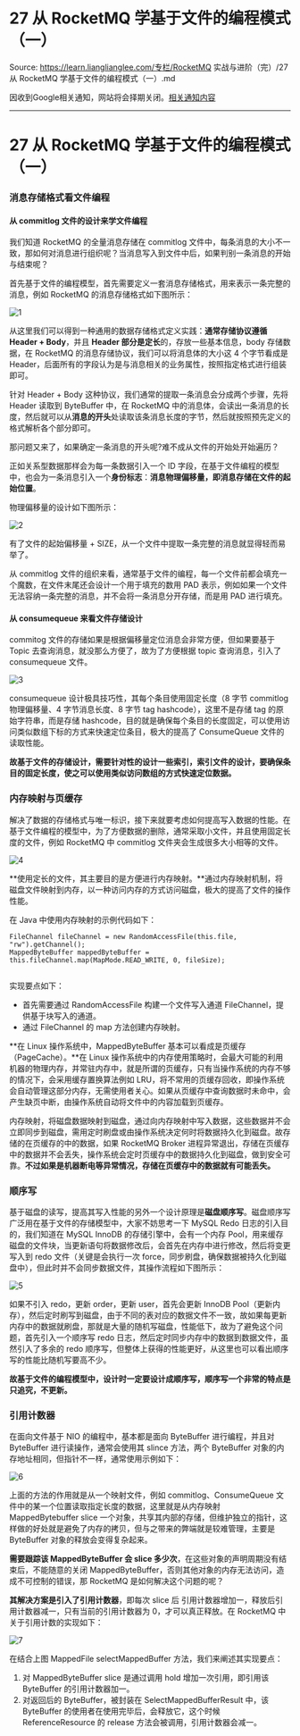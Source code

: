# 27 从 RocketMQ 学基于文件的编程模式（一） 

Source: https://learn.lianglianglee.com/专栏/RocketMQ 实战与进阶（完）/27 从 RocketMQ 学基于文件的编程模式（一）.md

因收到Google相关通知，网站将会择期关闭。[相关通知内容](https://lumendatabase.org/notices/44265620)

---

# 27 从 RocketMQ 学基于文件的编程模式（一）

### 消息存储格式看文件编程

#### **从 commitlog 文件的设计来学文件编程**

我们知道 RocketMQ 的全量消息存储在 commitlog 文件中，每条消息的大小不一致，那如何对消息进行组织呢？当消息写入到文件中后，如果判别一条消息的开始与结束呢？

首先基于文件的编程模型，首先需要定义一套消息存储格式，用来表示一条完整的消息，例如 RocketMQ 的消息存储格式如下图所示：

![1](assets/20200909224001643.png)

从这里我们可以得到一种通用的数据存储格式定义实践：**通常存储协议遵循 Header + Body**，并且 **Header 部分是定长**的，存放一些基本信息，body 存储数据，在 RocketMQ 的消息存储协议，我们可以将消息体的大小这 4 个字节看成是 Header，后面所有的字段认为是与消息相关的业务属性，按照指定格式进行组装即可。

针对 Header + Body 这种协议，我们通常的提取一条消息会分成两个步骤，先将 Header 读取到 ByteBuffer 中，在 RocketMQ 中的消息体，会读出一条消息的长度，然后就可以从**消息的开头**处读取该条消息长度的字节，然后就按照预先定义的格式解析各个部分即可。

那问题又来了，如果确定一条消息的开头呢?难不成从文件的开始处开始遍历？

正如关系型数据那样会为每一条数据引入一个 ID 字段，在基于文件编程的模型中，也会为一条消息引入一个**身份标志**：**消息物理偏移量，即消息存储在文件的起始位置**。

物理偏移量的设计如下图所示：

![2](assets/20200909224010561.png)

有了文件的起始偏移量 + SIZE，从一个文件中提取一条完整的消息就显得轻而易举了。

从 commitlog 文件的组织来看，通常基于文件的编程，每一个文件前都会填充一个魔数，在文件末尾还会设计一个用于填充的数用 PAD 表示，例如如果一个文件无法容纳一条完整的消息，并不会将一条消息分开存储，而是用 PAD 进行填充。

#### **从 consumequeue 来看文件存储设计**

commitog 文件的存储如果是根据偏移量定位消息会非常方便，但如果要基于 Topic 去查询消息，就没那么方便了，故为了方便根据 topic 查询消息，引入了 consumequeue 文件。

![3](assets/2020090922401933.png)

consumequeue 设计极具技巧性，其每个条目使用固定长度（8 字节 commitlog 物理偏移量、4 字节消息长度、8 字节 tag hashcode），这里不是存储 tag 的原始字符串，而是存储 hashcode，目的就是确保每个条目的长度固定，可以使用访问类似数组下标的方式来快速定位条目，极大的提高了 ConsumeQueue 文件的读取性能。

**故基于文件的存储设计，需要针对性的设计一些索引，索引文件的设计，要确保条目的固定长度，使之可以使用类似访问数组的方式快速定位数据。**

### 内存映射与页缓存

解决了数据的存储格式与唯一标识，接下来就要考虑如何提高写入数据的性能。在基于文件编程的模型中，为了方便数据的删除，通常采取小文件，并且使用固定长度的文件，例如 RocketMQ 中 commitlog 文件夹会生成很多大小相等的文件。

![4](assets/20200909224027448.png)

**使用定长的文件，其主要目的是方便进行内存映射。**通过内存映射机制，将磁盘文件映射到内存，以一种访问内存的方式访问磁盘，极大的提高了文件的操作性能。

在 Java 中使用内存映射的示例代码如下：

```
FileChannel fileChannel = new RandomAccessFile(this.file, "rw").getChannel();
MappedByteBuffer mappedByteBuffer = this.fileChannel.map(MapMode.READ_WRITE, 0, fileSize);


```

实现要点如下：

* 首先需要通过 RandomAccessFile 构建一个文件写入通道 FileChannel，提供基于块写入的通道。
* 通过 FileChannel 的 map 方法创建内存映射。

**在 Linux 操作系统中，MappedByteBuffer 基本可以看成是页缓存（PageCache）。**在 Linux 操作系统中的内存使用策略时，会最大可能的利用机器的物理内存，并常驻内存中，就是所谓的页缓存，只有当操作系统的内存不够的情况下，会采用缓存置换算法例如 LRU，将不常用的页缓存回收，即操作系统会自动管理这部分内存，无需使用者关心。如果从页缓存中查询数据时未命中，会产生缺页中断，由操作系统自动将文件中的内容加载到页缓存。

内存映射，将磁盘数据映射到磁盘，通过向内存映射中写入数据，这些数据并不会立即同步到磁盘，需用定时刷盘或由操作系统决定何时将数据持久化到磁盘。故存储的在页缓存的中的数据，如果 RocketMQ Broker 进程异常退出，存储在页缓存中的数据并不会丢失，操作系统会定时页缓存中的数据持久化到磁盘，做到安全可靠。**不过如果是机器断电等异常情况，存储在页缓存中的数据就有可能丢失。**

### 顺序写

基于磁盘的读写，提高其写入性能的另外一个设计原理是**磁盘顺序写**。磁盘顺序写广泛用在基于文件的存储模型中，大家不妨思考一下 MySQL Redo 日志的引入目的，我们知道在 MySQL InnoDB 的存储引擎中，会有一个内存 Pool，用来缓存磁盘的文件块，当更新语句将数据修改后，会首先在内存中进行修改，然后将变更写入到 redo 文件（关键是会执行一次 force，同步刷盘，确保数据被持久化到磁盘中），但此时并不会同步数据文件，其操作流程如下图所示：

![5](assets/20200909224036499.png)

如果不引入 redo，更新 order，更新 user，首先会更新 InnoDB Pool（更新内存），然后定时刷写到磁盘，由于不同的表对应的数据文件不一致，故如果每更新内存中的数据就刷盘，那就是大量的随机写磁盘，性能低下，故为了避免这个问题，首先引入一个顺序写 redo 日志，然后定时同步内存中的数据到数据文件，虽然引入了多余的 redo 顺序写，但整体上获得的性能更好，从这里也可以看出顺序写的性能比随机写要高不少。

**故基于文件的编程模型中，设计时一定要设计成顺序写，顺序写一个非常的特点是只追究，不更新。**

### 引用计数器

在面向文件基于 NIO 的编程中，基本都是面向 ByteBuffer 进行编程，并且对 ByteBuffer 进行读操作，通常会使用其 slince 方法，两个 ByteBuffer 对象的内存地址相同，但指针不一样，通常使用示例如下：

![6](assets/2020090922404497.png)

上面的方法的作用就是从一个映射文件，例如 commitlog、ConsumeQueue 文件中的某一个位置读取指定长度的数据，这里就是从内存映射 MappedBytebuffer slice 一个对象，共享其内部的存储，但维护独立的指针，这样做的好处就是避免了内存的拷贝，但与之带来的弊端就是较难管理，主要是 ByteBuffer 对象的释放会变得复杂起来。

**需要跟踪该 MappedByteBuffer 会 slice 多少次**，在这些对象的声明周期没有结束后，不能随意的关闭 MappedByteBuffer，否则其他对象的内存无法访问，造成不可控制的错误，那 RocketMQ 是如何解决这个问题的呢？

**其解决方案是引入了引用计数器**，即每次 slice 后 引用计数器增加一，释放后引用计数器减一，只有当前的引用计数器为 0，才可以真正释放。在 RocketMQ 中关于引用计数的实现如下：

![7](assets/20200909224052719.png)

在结合上图 MappedFile selectMappedBuffer 方法，我们来阐述其实现要点：

1. 对 MappedByteBuffer slice 是通过调用 hold 增加一次引用，即引用该 ByteBuffer 的引用计数器加一。
2. 对返回后的 ByteBuffer，被封装在 SelectMappedBufferResult 中，该 ByteBuffer 的使用者在使用完毕后，会释放它，这个时候 ReferenceResource 的 release 方法会被调用，引用计数器会减一。